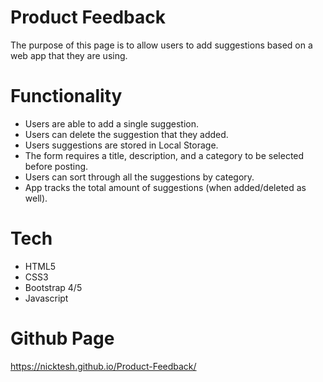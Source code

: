 # Product Feedback
The purpose of this page is to allow users to add suggestions based on a web app that they are using.

# Functionality
- Users are able to add a single suggestion.
- Users can delete the suggestion that they added.
- Users suggestions are stored in Local Storage.
- The form requires a title, description, and a category to be selected before posting.
- Users can sort through all the suggestions by category.
- App tracks the total amount of suggestions (when added/deleted as well).

# Tech
- HTML5
- CSS3
- Bootstrap 4/5
- Javascript

# Github Page
https://nicktesh.github.io/Product-Feedback/
